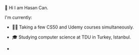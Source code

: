 👋 Hi I am Hasan Can.

I'm currently:
- 👨‍💻 Taking a few CS50 and Udemy courses simultaneously.
- 🎓 Studying computer science at TDU in Turkey, Istanbul.


-
<!--
**candizd/candizd** is a ✨ _special_ ✨ repository because its `README.md` (this file) appears on your GitHub profile.

Here are some ideas to get you started:

- 🔭 I’m currently working on ...
- 🌱 I’m currently learning ...
- 👯 I’m looking to collaborate on ...
- 🤔 I’m looking for help with ...
- 💬 Ask me about ...
- 📫 How to reach me: ...
- 😄 Pronouns: ...
- ⚡ Fun fact: ...
-->

